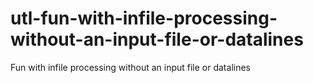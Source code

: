 # utl-fun-with-infile-processing-without-an-input-file-or-datalines
Fun with infile processing without an input file or datalines
